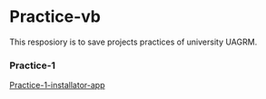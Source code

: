 # Practice-vb
This resposiory is to save projects practices of university UAGRM.
### Practice-1
[Practice-1-installator-app](https://github.com/satulio/practice-vb/practice-1)